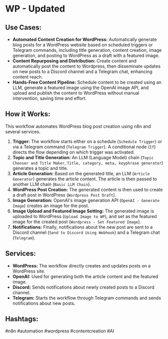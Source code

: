 # WP - Updated

## Use Cases:

- **Automated Content Creation for WordPress:** Automatically generate blog posts for a WordPress website based on scheduled triggers or Telegram commands, including title generation, content creation, image generation, and posting to WordPress as a draft with a featured image.
- **Content Repurposing and Distribution:** Create content and automatically post the content to Wordpress, then disseminate updates on new posts to a Discord channel and a Telegram chat, enhancing content reach.
- **Hands-Free Content Pipeline:** Schedule content to be created using an LLM, generate a featured image using the OpenAI image API, and upload and publish the content to WordPress without manual intervention, saving time and effort.

## How it Works:

This workflow automates WordPress blog post creation using n8n and several services.

1.  **Trigger:** The workflow starts either on a schedule (`Schedule Trigger`) or via a Telegram command (`Telegram Trigger`). A conditional node (`If`) directs the flow depending on which trigger was activated.
2.  **Topic and Title Generation:** An LLM (Language Model) chain (`Topic Chooser and Title Maker`, `Title, category, meta, keyphrase generator`) generates a topic and title.
3.  **Article Generation:** Based on the generated title, an LLM (`Article Generator`) generates the article content. The article is then passed to another LLM chain (`Basic LLM Chain`).
4.  **WordPress Post Creation:** The generated content is then used to create a draft post in WordPress (`Wordpress Post Draft`).
5.  **Image Generation:**  OpenAI's image generation API (`OpenAI - Generate Image`) creates an image for the post.
6.  **Image Upload and Featured Image Setting:** The generated image is uploaded to WordPress (`Upload Image to WP`), and set as the featured image for the created post (`Wordpress - Set Featured Image`).
7.  **Notifications:** Finally, notifications about the new post are sent to a Discord channel (`Send to Discord Using Webhook`) and a Telegram chat (`Telegram`).

## Services:

-   **WordPress:** The workflow directly creates and updates posts on a WordPress site.
-   **OpenAI:** Used for generating both the article content and the featured image.
-   **Discord:** Sends notifications about newly created posts to a Discord channel.
-   **Telegram:** Starts the workflow through Telegram commands and sends notifications about new posts.

## Hashtags:

#n8n #automation #wordpress #contentcreation #AI
